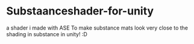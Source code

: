 # Substaanceshader-for-unity
a shader i made with ASE To make substance mats look very close to the shading in substance in unity! :D
